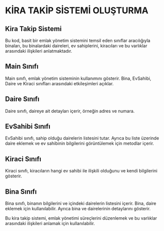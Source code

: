 # KİRA TAKİP SİSTEMİ OLUŞTURMA

## Kira Takip Sistemi

Bu kod, basit bir emlak yönetim sistemini temsil eden sınıflar aracılığıyla binaları, bu binalardaki daireleri, ev sahiplerini, kiracıları ve bu varlıklar arasındaki ilişkileri anlatmaktadır.

## Main Sınıfı

Main sınıfı, emlak yönetim sisteminin kullanımını gösterir. Bina, EvSahibi, Daire ve Kiraci sınıfları arasındaki etkileşimleri açıklar.

## Daire Sınıfı

Daire sınıfı, daireye ait detayları içerir, örneğin adres ve numara.

## EvSahibi Sınıfı

EvSahibi sınıfı, sahip olduğu dairelerin listesini tutar. Ayrıca bu liste üzerinde daire eklemek ve ev sahibinin bilgilerini görüntülemek için metodlar içerir.

## Kiraci Sınıfı

Kiraci sınıfı, kiracıların hangi ev sahibi ile ilişkili olduğunu ve kendi bilgilerini gösterir.

## Bina Sınıfı

Bina sınıfı, binanın bilgilerini ve içindeki dairelerin listesini içerir. Bina, daire eklemek için kullanılabilir. Ayrıca bina ve dairelerinin detaylarını gösterir.

Bu kira takip sistemi, emlak yönetimi süreçlerini düzenlemek ve bu varlıklar arasındaki ilişkileri anlamak için kullanılabilir.









